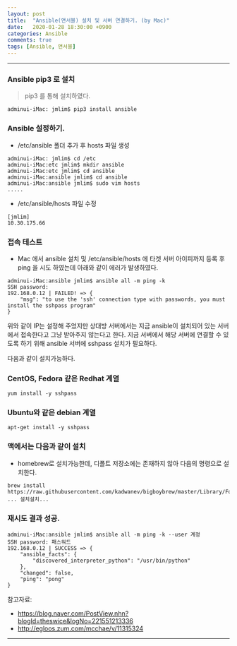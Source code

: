 ```yaml
---
layout: post
title:  "Ansible(앤서블) 설치 및 서버 연결하기. (by Mac)"
date:   2020-01-28 18:30:00 +0900
categories: Ansible
comments: true
tags: [Ansible, 앤서블]
---
```


---

### Ansible pip3 로 설치
> pip3 를 통해 설치하였다.

~~~
adminui-iMac: jmlim$ pip3 install ansible
~~~

### Ansible 설정하기.
- /etc/ansible 폴더 추가 후 hosts 파일 생성  

~~~
adminui-iMac: jmlim$ cd /etc
adminui-iMac:etc jmlim$ mkdir ansible
adminui-iMac:etc jmlim$ cd ansible
adminui-iMac:ansible jmlim$ cd ansible
adminui-iMac:ansible jmlim$ sudo vim hosts
.....
~~~

- /etc/ansible/hosts 파일 수정
~~~
[jmlim]
10.30.175.66
~~~

### 접속 테스트
- Mac 에서 ansible 설치 및 /etc/ansible/hosts 에 타겟 서버 아이피까지 등록 후 ping 을 시도 하였는데 아래와 같이 에러가 발생하였다.

~~~
adminui-iMac:ansible jmlim$ ansible all -m ping -k
SSH password:
192.168.0.12 | FAILED! => {
    "msg": "to use the 'ssh' connection type with passwords, you must install the sshpass program"
}
~~~

위와 같이 IP는 설정해 주었지만 상대방 서버에서는 지금 ansible이 설치되어 있는 서버에서 접속한다고 그냥 받아주지 않는다고 한다. 
지금 서버에서 해당 서버에 연결할 수 있도록 하기 위해 ansible 서버에 sshpass 설치가 필요하다.

다음과 같이 설치가능하다.

### CentOS, Fedora 같은 Redhat 계열
~~~
yum install -y sshpass
~~~

### Ubuntu와 같은 debian 계열
~~~
apt-get install -y sshpass
~~~

### 맥에서는 다음과 같이 설치
- homebrew로 설치가능한데, 디폴트 저장소에는 존재하지 않아 다음의 명령으로 설치한다.

~~~
brew install https://raw.githubusercontent.com/kadwanev/bigboybrew/master/Library/Formula/sshpass.rb
... 설치설치...
~~~

### 재시도 결과 성공.
~~~
adminui-iMac:ansible jmlim$ ansible all -m ping -k --user 계정
SSH password: 패스워드
192.168.0.12 | SUCCESS => {
    "ansible_facts": {
        "discovered_interpreter_python": "/usr/bin/python"
    },
    "changed": false,
    "ping": "pong"
}
~~~
 
참고자료: 
 - https://blog.naver.com/PostView.nhn?blogId=theswice&logNo=221551213336
 - http://egloos.zum.com/mcchae/v/11315324

[jekyll-docs]: https://jekyllrb.com/docs/home
[jekyll-gh]:   https://github.com/jekyll/jekyll
[jekyll-talk]: https://talk.jekyllrb.com/
---
